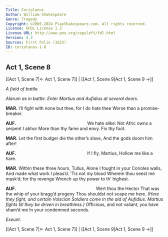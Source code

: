 ```yaml
---
Title: Coriolanus
Author: William Shakespeare
Genre: Tragedy
Copyright: ©2005-2024 PlayShakespeare.com. All rights reserved.
License: GFDL License 1.3
License URL: http://www.gnu.org/copyleft/fdl.html
Version: 4.3
Sources: First Folio (1623)
ID: coriolanus-1-8
---
```


## Act 1, Scene 8
[[Act 1, Scene 7|← Act 1, Scene 7]] | [[Act 1, Scene 9|Act 1, Scene 9 →]]

*A field of battle.*

*Alarum as in battle. Enter Martius and Aufidius at several doors.*

**MAR.**
I’ll fight with none but thee, for I do hate thee
Worse than a promise-breaker.

**AUF.**
                We hate alike:
Not Afric owns a serpent I abhor
More than thy fame and envy. Fix thy foot.

**MAR.**
Let the first budger die the other’s slave,
And the gods doom him after!

**AUF.**
                If I fly, Martius,
Hollow me like a hare.

**MAR.**
Within these three hours, Tullus,
Alone I fought in your Corioles walls,
And made what work I pleas’d. ’Tis not my blood
Wherein thou seest me mask’d; for thy revenge
Wrench up thy power to th’ highest.

**AUF.**
                  Wert thou the Hector
That was the whip of your bragg’d progeny
Thou shouldst not scape me here.
*(Here they fight, and certain Volscian Soldiers come in the aid of Aufidius. Martius fights till they be driven in breathless.)*
Officious, and not valiant, you have sham’d me
In your condemned seconds.

*Exeunt.*

[[Act 1, Scene 7|← Act 1, Scene 7]] | [[Act 1, Scene 9|Act 1, Scene 9 →]]